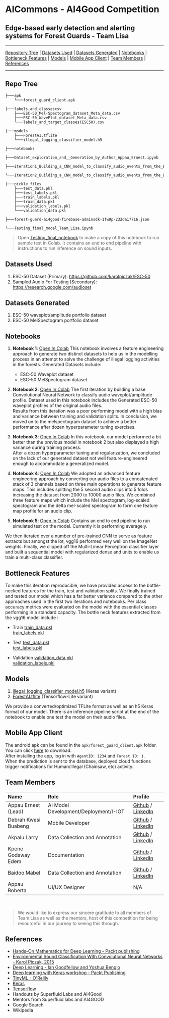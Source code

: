 # AICommons - AI4Good Competition 
## Edge-based early detection and alerting systems for Forest Guards - Team Lisa

<hr>

[Repository Tree](#repo-tree) | [Datasets Used](#datasets-used) | [Datasets Generated](#datasets-generated) | [Notebooks](#notebooks) | [Bottleneck Features](#bottleneck-features) | [Models](#models) | [Mobile App Client](#mobile-app-client) | [Team Members](#team-members) | [References](#references)

<hr>

## Repo Tree

	
	├───apk
		└───forest_guard_client.apk

	├───labels_and_classescsv
		├───ESC-50_Mel-Spectogram_dataset_Meta_data.csv
		├───ESC-50_WavePlot_dataset_Meta_data.csv
		└───labels_and_target_classes(ESC50).csv
	
	├───models
		├───ForestAI.tflite
		└───illegal_logging_classifier_model.h5
	
	├───notebooks
		├───Dataset_exploration_and__Generation_by_Author_Appau_Ernest.ipynb
		├───iteration1_Building_a_CNN_model_to_classify_audio_events_from_the_ESC_50_WavePlot_dataset.ipynb
		└───Iteration2_Building_a_CNN_model_to_classify_audio_events_from_the_ESC_50_MelSpectogram_dataset.ipynb

	├───pickle_files
		├───test_data.pkl
		├───test_labels.pkl
		├───train_labels.pkl
		├───train_data.pkl
		├───validation_labels.pkl
		└───validation_data.pkl
		
	├───forest-guard-ai4good-firebase-adminsdk-1fw9p-232da17716.json
	
	└───Testing_final_model_Team_Lisa.ipynb


> Open [Testing_final_notebook](https://colab.research.google.com/drive/1IuMvh0sCHniIwgHHNCUNXeH3SWuscEp0?usp=sharing) to make a copy of this notebook to run sample test in Colab. It contains an end to end pipeline with instructions to run inference on sound inputs.

## Datasets Used
1. ESC-50 Dataset (Primary): https://github.com/karolpiczak/ESC-50
2. Sampled Audio For Testing (Secondary): https://research.google.com/audioset

## Datasets Generated
1. ESC-50 waveplot/amplitude portfolio dataset
2. ESC-50 MelSpectogram portfolio dataset

## Notebooks

1. **Notebook 1**: [Open In Colab](https://colab.research.google.com/drive/1cUb_4mp9zQujwEs75m7ZVRKIzXieBqsq?usp=sharing)
This notebook involves a feature engineering approach to generate two distinct datasets
to help us in the modelling process in an attempt to solve the challenge of illegal logging activities in the forests.
Generated Datasets include:
	- ESC-50 Waveplot dataset
	- ESC-50 MelSpectogram dataset

2. **Notebook 2**: [Open In Colab](https://colab.research.google.com/drive/1seJqPEI2YLDNASsPrShS85QRSKIxrHvK?usp=sharing)
The first iteration by building a base Convolutional Neural Network to classify 
audio waveplot/amplitude profile.
Dataset used in this notebook includes the Generated ESC-50 waveplot profiles of the original audio files.  
Results from this iteration was a poor performing model with a high bias and variance between training and validation splits. In conclusion, we moved on to the melspectogram dataset to achieve a better performance after dozen hyperparameter tuning exercises.

3. **Notebook 3**: [Open In Colab](https://colab.research.google.com/drive/1lN8Z5dbJYTT8Y531shL3YyFTEe93H1Kf?usp=sharing)
In this notebook, our model performed a bit better than the previous model in notebook 2 but also displayed a high variance during training process.  
After a dozen hyperparameter tuning and regularization, we concluded on the lack of our generated dataset not well feature-engineered enough to accommodate a generalized model.

4. **Notebook 4**: [Open In Colab](https://colab.research.google.com/drive/1p7iOe5fQz6TeK1YUWbf4A5CbkgsSdn_S?usp=sharing)
We adopted an advanced feature engineering approach by converting our audio files to a concatenated stack of 3 channels based on three main operations to generate feature maps.
This includes splitting the 5 second audio clips into 5 folds increasing the dataset from 2000 to 10000 audio files. We combined three feature maps which include the Mel spectogram, log-scaled spectogram and the delta mel-scaled spectogram to form one feature map profile for an audio clip.

5. **Notebook 5**: [Open In Colab](https://colab.research.google.com/drive/1IuMvh0sCHniIwgHHNCUNXeH3SWuscEp0?usp=sharing)
Contains an end to end pipeline to run simulated test on the model. Currently it is performing averagely.

We then iterated over a number of pre-trained CNN to serve as feature extracts but amongst the lot, vgg16 performed very well on the ImageNet weights.
Finally, we clipped off the Multi-Linear Perceptron classifier layer and built a sequential model with regularized dense and units to enable us train a multi-class classifier.

## Bottleneck Features
To make this iteration reproducible, we have provided access to the bottle-necked features for the train, test and validation splits.
We finally trained and tested our model which has a far better variance compared to the other approaches used in the first two iterations and notebooks.
Per class accuracy metrics were evaluated on the model with the essential classes performing in a standard capacity.
The bottle neck features extracted from the vgg16 model include :

* Train
[train_data.pkl](https://github.com/LISA-Ghana/forest_guard_ai/blob/master/pickle_files/train_data.pkl)  
[train_labels.pkl](https://github.com/LISA-Ghana/forest_guard_ai/blob/master/pickle_files/train_labels.pkl)

* Test
[test_data.pkl](https://github.com/LISA-Ghana/forest_guard_ai/blob/master/pickle_files/test_data.pkl)  
[test_labels.pkl](https://github.com/LISA-Ghana/forest_guard_ai/blob/master/pickle_files/test_data.pkl)

* Validation
[validation_data.pkl](https://github.com/LISA-Ghana/forest_guard_ai/blob/master/pickle_files/validation_data.pkl)  
[validation_labels.pkl](https://github.com/LISA-Ghana/forest_guard_ai/blob/master/pickle_files/validation_labels.pkl)

## Models
1. [illegal_logging_classifier_model.h5](https://github.com/LISA-Ghana/forest_guard_ai/blob/master/Models/illegal_logging_classifier_model.h5) (Keras variant)
2. [ForestAI.tflite](https://github.com/LISA-Ghana/forest_guard_ai/blob/master/models/ForestAI.tflite) (Tensorflow-Lite variant)

We provide a converted/optimized TFLite format as well as an h5 Keras format of our model.
There is an inference pipeline script at the end of the notebook to enable one test the model on their audio files.

## Mobile App Client
The android apk can be found in the `apk/forest_guard_client.apk` folder. You can click [here](https://github.com/LISA-Ghana/forest_guard_ai/raw/master/apk/forest_guard_client.apk) to download.  
After installing the app, log in with `AgentID: 1234` and `Forest ID: 1`.  
When the prediction is sent to the database, deployed cloud functions trigger notifications for Human/Illegal (Chainsaw, etc) activity.

## Team Members  
  
| Name | Role | Profile |  
| :--- | :--- | :--- |  
| Appau Ernest (Lead) | AI Model Development/Deployment/I-IOT | [Github](https://github.com/kappernie) / [LinkedIn](https://www.linkedin.com/in/appauernestkofimensah/) |  
| Debrah Kwesi Buabeng | Mobile Developer | [Github](https://github.com/Akora-IngDKB) / [LinkedIn](https://www.linkedin.com/in/kwesi-buabeng-debrah) |  
| Akpalu Larry | Data Collection and Annotation | [Github](https://github.com/larry2310) / [LinkedIn](https://www.linkedin.com/in/larry-akpalu-5b3a1a119/) |  
| Kpene Godsway Edem | Documentation | [Github](https://github.com/kpegods96) / [LinkedIn](https://www.linkedin.com/in/godsway-edem-kpene-a6542711a/) |  
| Baidoo Mabel | Data Collection and Annotation | [Github](https://github.com/GeekiAdubea) / [LinkedIn](https://www.linkedin.com/in/mabel-adubea-baidoo/) |  
| Appau Roberta | UI/UX Designer | N/A |  
<br>

> We would like to express our sincere gratitude to all members of Team Lisa as well as  the mentors, host of this competition for being resourceful in our journey to seeing this through.

## References
* [Hands-On Mathematics for Deep Learning - Packt publishing](https://www.packtpub.com/product/hands-on-mathematics-for-deep-learning/9781838647292)
* [Environmental Sound Classification With Convolutional Neural Networks - Karol Piczak, 2015](https://www.karolpiczak.com/papers/Piczak2015-ESC-ConvNet.pdf)
* [Deep Learning - Ian Goodfellow and Yoshua Bengio](https://www.deeplearningbook.org/)
* [Deep learning with Keras workshop - Packt Publishing](https://courses.packtpub.com/courses/deep-learning-with-keras)
* [TinyML - O'Reilly](https://www.oreilly.com/library/view/tinyml/9781492052036/)
* [Keras](https://keras.io/)
* [Tensorflow](https://www.tensorflow.org/)
* Handouts by Superfluid Labs and AI4Good
* Mentors from Superfluid labs and AI4GOOD
* Google Search
* Wikipedia
